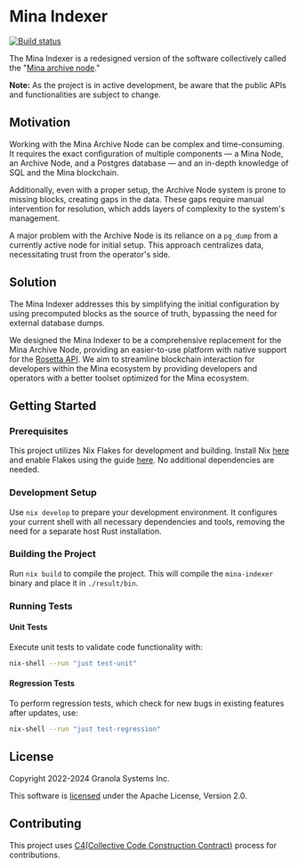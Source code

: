 # Mina Indexer

[![Build
status](https://badge.buildkite.com/c2da30c5a1deb1ff6e0ca09c5ec33f7bd0a5b57ea35df4fc15.svg)](https://buildkite.com/granola/mina-indexer)

The Mina Indexer is a redesigned version of the software collectively
called the "[Mina archive
node](https://github.com/MinaProtocol/mina/tree/develop/src/app/archive)."

**Note:** As the project is in active development, be aware that the
public APIs and functionalities are subject to change.

## Motivation

Working with the Mina Archive Node can be complex and
time-consuming. It requires the exact configuration of multiple
components — a Mina Node, an Archive Node, and a Postgres database —
and an in-depth knowledge of SQL and the Mina blockchain.

Additionally, even with a proper setup, the Archive Node system is
prone to missing blocks, creating gaps in the data. These gaps require
manual intervention for resolution, which adds layers of complexity to
the system's management.

A major problem with the Archive Node is its reliance on a `pg_dump`
from a currently active node for initial setup. This approach
centralizes data, necessitating trust from the operator's side.

## Solution

The Mina Indexer addresses this by simplifying the initial
configuration by using precomputed blocks as the source of truth,
bypassing the need for external database dumps.

We designed the Mina Indexer to be a comprehensive replacement for the
Mina Archive Node, providing an easier-to-use platform with native
support for the [Rosetta
API](https://www.rosetta-api.org/docs/welcome.html). We aim to
streamline blockchain interaction for developers within the Mina
ecosystem by providing developers and operators with a better toolset
optimized for the Mina ecosystem.

## Getting Started

### Prerequisites

This project utilizes Nix Flakes for development and building. Install
Nix [here](https://nixos.org/download.html) and enable Flakes using
the guide [here](https://nixos.wiki/wiki/Flakes). No additional
dependencies are needed.

### Development Setup

Use `nix develop` to prepare your development environment. It
configures your current shell with all necessary dependencies and
tools, removing the need for a separate host Rust installation.

### Building the Project

Run `nix build` to compile the project. This will
compile the `mina-indexer` binary and place it in `./result/bin`.

### Running Tests

#### Unit Tests

Execute unit tests to validate code functionality with:

```bash
nix-shell --run "just test-unit"
```

#### Regression Tests

To perform regression tests, which check for new bugs in existing
features after updates, use:

```bash
nix-shell --run "just test-regression"
```

## License

Copyright 2022-2024 Granola Systems Inc.

This software is [licensed](LICENSE) under the Apache License, Version 2.0.

## Contributing

This project uses [C4(Collective Code Construction
Contract)](https://rfc.zeromq.org/spec/42/) process for contributions.
